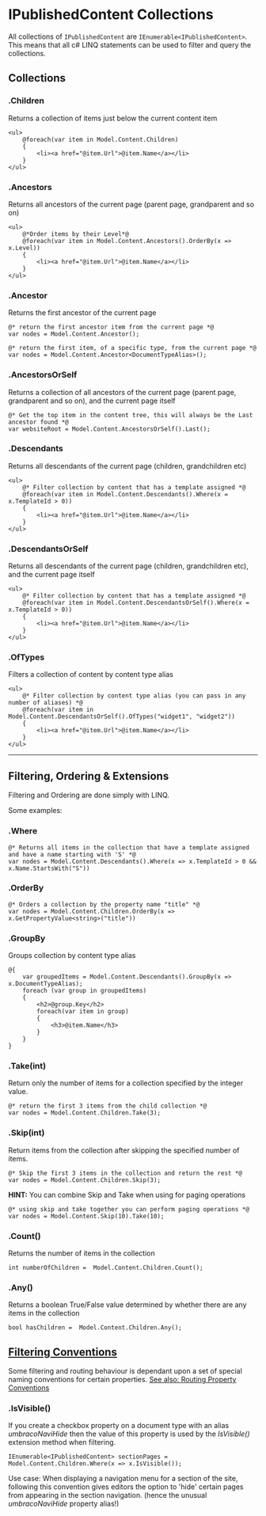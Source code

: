 # IPublishedContent Collections

All collections of `IPublishedContent` are `IEnumerable<IPublishedContent>`. 
This means that all c# LINQ statements can be used to filter and query the collections.  

## Collections

### .Children
Returns a collection of items just below the current content item

	<ul>
		@foreach(var item in Model.Content.Children)
		{
			<li><a href="@item.Url">@item.Name</a></li>
		}
	</ul>


### .Ancestors
Returns all ancestors of the current page (parent page, grandparent and so on)

	<ul>
		@*Order items by their Level*@
		@foreach(var item in Model.Content.Ancestors().OrderBy(x => x.Level))
		{
			<li><a href="@item.Url">@item.Name</a></li>
		}
	</ul>

### .Ancestor
Returns the first ancestor of the current page

	@* return the first ancestor item from the current page *@
	var nodes = Model.Content.Ancestor();
	
	@* return the first item, of a specific type, from the current page *@
	var nodes = Model.Content.Ancestor<DocumentTypeAlias>();


<span id="ancestorsorself"></span>
### .AncestorsOrSelf
Returns a collection of all ancestors of the current page (parent page, grandparent and so on), and the current page itself

	@* Get the top item in the content tree, this will always be the Last ancestor found *@
	var websiteRoot = Model.Content.AncestorsOrSelf().Last();

### .Descendants
Returns all descendants of the current page (children, grandchildren etc)

	<ul>
		@* Filter collection by content that has a template assigned *@
		@foreach(var item in Model.Content.Descendants().Where(x = x.TemplateId > 0))
		{
			<li><a href="@item.Url">@item.Name</a></li>
		}
	</ul>

### .DescendantsOrSelf
Returns all descendants of the current page (children, grandchildren etc), and the current page itself

	<ul>
		@* Filter collection by content that has a template assigned *@
		@foreach(var item in Model.Content.DescendantsOrSelf().Where(x = x.TemplateId > 0))
		{
			<li><a href="@item.Url">@item.Name</a></li>
		}
	</ul>

### .OfTypes
Filters a collection of content by content type alias 

	<ul>
		@* Filter collection by content type alias (you can pass in any number of aliases) *@
		@foreach(var item in Model.Content.DescendantsOrSelf().OfTypes("widget1", "widget2"))
		{
			<li><a href="@item.Url">@item.Name</a></li>
		}
	</ul>

-----

## Filtering, Ordering & Extensions

Filtering and Ordering are done simply with LINQ.

Some examples:
	
### .Where

	@* Returns all items in the collection that have a template assigned and have a name starting with 'S' *@
	var nodes = Model.Content.Descendants().Where(x => x.TemplateId > 0 && x.Name.StartsWith("S"))

### .OrderBy

	@* Orders a collection by the property name "title" *@
	var nodes = Model.Content.Children.OrderBy(x => x.GetPropertyValue<string>("title"))
	
### .GroupBy
Groups collection by content type alias

	@{
	  	var groupedItems = Model.Content.Descendants().GroupBy(x => x.DocumentTypeAlias);
	  	foreach (var group in groupedItems)
	  	{
	   		<h2>@group.Key</h2>
	   		foreach(var item in group)
	   		{
	   			<h3>@item.Name</h3>
	   		}
	   	}
	}


### .Take(int)
Return only the number of items for a collection specified by the integer value.
	
	@* return the first 3 items from the child collection *@
	var nodes = Model.Content.Children.Take(3);

### .Skip(int)
Return items from the collection after skipping the specified number of items.

	@* Skip the first 3 items in the collection and return the rest *@
	var nodes = Model.Content.Children.Skip(3);

**HINT:** You can combine Skip and Take when using for paging operations

	@* using skip and take together you can perform paging operations *@
	var nodes = Model.Content.Skip(10).Take(10);

### .Count()
Returns the number of items in the collection

	int numberOfChildren =  Model.Content.Children.Count();

### .Any()
Returns a boolean True/False value determined by whether there are any items in the collection

	bool hasChildren =  Model.Content.Children.Any();
	
## [Filtering Conventions](#filtering-conventions)
Some filtering and routing behaviour is dependant upon a set of special naming conventions for certain properties. [See also: Routing Property Conventions](../../Routing/routing-properties.md)

### .IsVisible()
If you create a checkbox property on a document type with an alias *umbracoNaviHide* then the value of this property is used by the *IsVisible()* extension method when filtering.

   	IEnumerable<IPublishedContent> sectionPages =  Model.Content.Children.Where(x => x.IsVisible());

Use case: When displaying a navigation menu for a section of the site, following this convention gives editors the option to 'hide' certain pages from appearing in the section navigation. (hence the unusual *umbracoNaviHide* property alias!)


